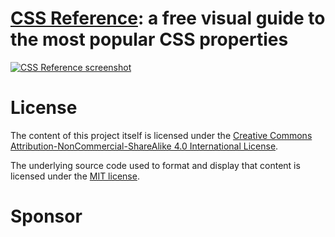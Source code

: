 # [CSS Reference](http://cssreference.io): a free visual guide to the most popular CSS properties

[![CSS Reference screenshot](https://raw.github.com/jgthms/css-reference/master/images/css-reference-share.png)](http://cssreference.io)

# License

The content of this project itself is licensed under the [Creative Commons Attribution-NonCommercial-ShareAlike 4.0 International License](http://creativecommons.org/licenses/by-nc-sa/4.0/).

The underlying source code used to format and display that content is licensed under the [MIT license](http://opensource.org/licenses/mit-license.php).

# Sponsor


